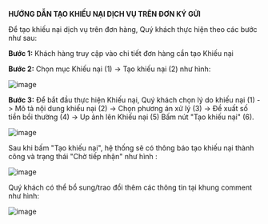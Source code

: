 
**HƯỚNG DẪN TẠO KHIẾU NẠI DỊCH VỤ TRÊN ĐƠN KÝ GỬI**

Để tạo khiếu nại dịch vụ trên đơn hàng, Quý khách thực hiện theo các bước như sau:

**Bước 1:** Khách hàng truy cập vào chi tiết đơn hàng cần tạo Khiếu nại

**Bước 2:** Chọn mục  Khiếu nại (1) -> Tạo khiếu nại (2) như hình:

![image](https://user-images.githubusercontent.com/85599407/128116779-2d9508eb-053d-41dc-99a1-2273a58d4c70.png)

**Bước 3:** Để bắt đầu thực hiện Khiếu nại, Quý khách chọn lý do khiếu nại (1) -> Mô tả nội dung khiếu nại (2) -> Chọn phương án xử lý (3) -> Đề xuất số tiền bồi thường (4) -> Up ảnh lên Khiếu nại (5) Bấm nút "Tạo khiếu nại" (6).

![image](https://user-images.githubusercontent.com/85599407/128116865-dfa5b525-2ab9-4a57-a65d-0d23e887cda9.png)

Sau khi bấm "Tạo khiếu nại", hệ thống sẽ có thông báo tạo khiếu nại thành công và trạng thái "Chờ tiếp nhận" như hình :

![image](https://user-images.githubusercontent.com/85599407/128116896-319b3b64-e316-4535-abad-078a0e8c5421.png)

Quý khách có thể bổ sung/trao đổi thêm các thông tin tại khung comment như hình:

![image](https://user-images.githubusercontent.com/85599407/128116914-8bfa9f96-3d40-4c1a-92e4-05dfe4048990.png)
